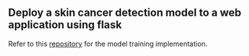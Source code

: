 ## Deploy a skin cancer detection model to a web application using flask
Refer to this [repository](https://github.com/Achraf-haddar/Skin-Cancer-Detection) for the model training implementation.
